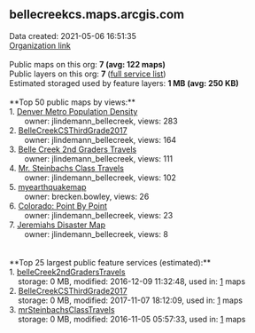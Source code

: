 <h2>bellecreekcs.maps.arcgis.com</h2> Data created: 2021-05-06 16:51:35 <br /><a target='new' href='https://bellecreekcs.maps.arcgis.com'>Organization link</a><br /><br />Public maps on this org: <b>7 (avg: 122 maps)</b><br />Public layers on this org: <b>7 </b>(<a target='new' href='https://services.arcgis.com/Vv36Sn9xU3g0z4uO/ArcGIS/rest/services'>full service list</a>)<br />Estimated storaged used by feature layers: <b>1 MB (avg: 250 KB)</b><br /><br />**Top 50 public maps by views:**<br />  1. <a target='new' href='https://www.arcgis.com/home/item.html?id=afbc531ad3c54e6c8f441d92103d34fa'>Denver Metro Population Density</a> <br />  &nbsp;&nbsp;&nbsp;&nbsp; &nbsp;&nbsp;owner: jlindemann_bellecreek, views: 283<br />  2. <a target='new' href='https://www.arcgis.com/home/item.html?id=357ff0d2b43b4717a6bfecc6adc548ee'>BelleCreekCSThirdGrade2017</a> <br />  &nbsp;&nbsp;&nbsp;&nbsp; &nbsp;&nbsp;owner: jlindemann_bellecreek, views: 164<br />  3. <a target='new' href='https://www.arcgis.com/home/item.html?id=e297e0731093454a93e1d4cdaeaa6bf5'>Belle Creek 2nd Graders Travels</a> <br />  &nbsp;&nbsp;&nbsp;&nbsp; &nbsp;&nbsp;owner: jlindemann_bellecreek, views: 111<br />  4. <a target='new' href='https://www.arcgis.com/home/item.html?id=b9623274ff344959a5e7a80bd3bce6e5'>Mr. Steinbachs Class Travels</a> <br />  &nbsp;&nbsp;&nbsp;&nbsp; &nbsp;&nbsp;owner: jlindemann_bellecreek, views: 102<br />  5. <a target='new' href='https://www.arcgis.com/home/item.html?id=b379ed7a42c14847b69e3269e87483c9'>myearthquakemap</a> <br />  &nbsp;&nbsp;&nbsp;&nbsp; &nbsp;&nbsp;owner: brecken.bowley, views: 26<br />  6. <a target='new' href='https://www.arcgis.com/home/item.html?id=ad282d46f36c4eaa95395d4c2d396309'>Colorado:  Point By Point</a> <br />  &nbsp;&nbsp;&nbsp;&nbsp; &nbsp;&nbsp;owner: jlindemann_bellecreek, views: 23<br />  7. <a target='new' href='https://www.arcgis.com/home/item.html?id=990ef444fc0246a69e3a3016538b3dba'>Jeremiahs Disaster Map</a> <br />  &nbsp;&nbsp;&nbsp;&nbsp; &nbsp;&nbsp;owner: jlindemann_bellecreek, views: 8<br /><br /><br />**Top 25 largest public feature services (estimated):**<br /> 1. <a target='new' href='https://www.arcgis.com/home/item.html?id=a23ba75080754a06a0358eba06ddac43'>belleCreek2ndGradersTravels</a><br /> &nbsp;&nbsp;&nbsp;&nbsp;storage: 0 MB, modified: 2016-12-09 11:32:48,  used in: <a target='new' href='https://ed-ind-tb.s3-us-west-1.amazonaws.com/ADI/a23ba75080754a06a0358eba06ddac43.html'> 1</a> maps<br /> 2. <a target='new' href='https://www.arcgis.com/home/item.html?id=fb464e5cb91f45909e0330dfa4664c0e'>BelleCreekCSThirdGrade2017</a><br /> &nbsp;&nbsp;&nbsp;&nbsp;storage: 0 MB, modified: 2017-11-07 18:12:09,  used in: <a target='new' href='https://ed-ind-tb.s3-us-west-1.amazonaws.com/ADI/fb464e5cb91f45909e0330dfa4664c0e.html'> 1</a> maps<br /> 3. <a target='new' href='https://www.arcgis.com/home/item.html?id=d94ce36f8f1b4b68b0abe870f48c270d'>mrSteinbachsClassTravels</a><br /> &nbsp;&nbsp;&nbsp;&nbsp;storage: 0 MB, modified: 2016-11-05 05:57:33,  used in: <a target='new' href='https://ed-ind-tb.s3-us-west-1.amazonaws.com/ADI/d94ce36f8f1b4b68b0abe870f48c270d.html'> 1</a> maps<br />
